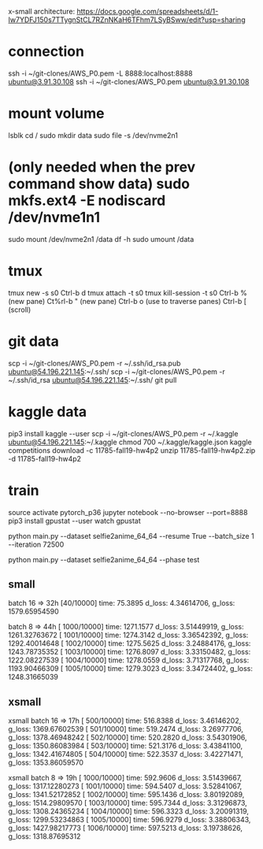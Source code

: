 x-small architecture: https://docs.google.com/spreadsheets/d/1-Iw7YDFJ150s7TTygnStCL7RZnNKaH6TFhm7LSyBSww/edit?usp=sharing

# connection
ssh -i ~/git-clones/AWS_P0.pem -L 8888:localhost:8888 ubuntu@3.91.30.108
ssh -i ~/git-clones/AWS_P0.pem ubuntu@3.91.30.108
# mount volume
lsblk 
cd /
sudo mkdir data
sudo file -s /dev/nvme2n1
# (only needed when the prev command show data) sudo mkfs.ext4 -E nodiscard /dev/nvme1n1
sudo mount /dev/nvme2n1 /data
df -h
sudo umount /data

# tmux
tmux new -s s0
Ctrl-b d
tmux attach -t s0
tmux kill-session -t s0
Ctrl-b % (new pane)
Ct%rl-b " (new pane)
Ctrl-b o (use to traverse panes)
Ctrl-b [ (scroll)

# git data
scp -i ~/git-clones/AWS_P0.pem -r ~/.ssh/id_rsa.pub ubuntu@54.196.221.145:~/.ssh/
scp -i ~/git-clones/AWS_P0.pem -r ~/.ssh/id_rsa  ubuntu@54.196.221.145:~/.ssh/
git pull

# kaggle data
pip3 install kaggle --user
scp -i ~/git-clones/AWS_P0.pem -r ~/.kaggle ubuntu@54.196.221.145:~/.kaggle
chmod 700 ~/.kaggle/kaggle.json 
kaggle competitions download -c 11785-fall19-hw4p2
unzip 11785-fall19-hw4p2.zip -d 11785-fall19-hw4p2

# train
source activate pytorch_p36
jupyter notebook --no-browser --port=8888
pip3 install gpustat --user
watch gpustat

python main.py --dataset selfie2anime_64_64 --resume True --batch_size 1 --iteration 72500

python main.py --dataset selfie2anime_64_64 --phase test



small
------------------------------------------------------------------
batch 16 => 32h
[40/10000] time: 75.3895 d_loss: 4.34614706, g_loss: 1579.65954590

batch 8 => 44h
[ 1000/10000] time: 1271.1577 d_loss: 3.51449919, g_loss: 1261.32763672
[ 1001/10000] time: 1274.3142 d_loss: 3.36542392, g_loss: 1292.40014648
[ 1002/10000] time: 1275.5625 d_loss: 3.24884176, g_loss: 1243.78735352
[ 1003/10000] time: 1276.8097 d_loss: 3.33150482, g_loss: 1222.08227539
[ 1004/10000] time: 1278.0559 d_loss: 3.71317768, g_loss: 1193.90466309
[ 1005/10000] time: 1279.3023 d_loss: 3.34724402, g_loss: 1248.31665039



xsmall
------------------------------------------------------------------
xsmall batch 16 => 17h
[  500/10000] time: 516.8388 d_loss: 3.46146202, g_loss: 1369.67602539
[  501/10000] time: 519.2474 d_loss: 3.26977706, g_loss: 1378.46948242
[  502/10000] time: 520.2820 d_loss: 3.54301906, g_loss: 1350.86083984
[  503/10000] time: 521.3176 d_loss: 3.43841100, g_loss: 1342.41674805
[  504/10000] time: 522.3537 d_loss: 3.42271471, g_loss: 1353.86059570

xsmall batch 8 => 19h
[ 1000/10000] time: 592.9606 d_loss: 3.51439667, g_loss: 1317.12280273
[ 1001/10000] time: 594.5407 d_loss: 3.52841067, g_loss: 1341.52172852
[ 1002/10000] time: 595.1436 d_loss: 3.80192089, g_loss: 1514.29809570
[ 1003/10000] time: 595.7344 d_loss: 3.31296873, g_loss: 1308.24365234
[ 1004/10000] time: 596.3323 d_loss: 3.20091319, g_loss: 1299.53234863
[ 1005/10000] time: 596.9279 d_loss: 3.38806343, g_loss: 1427.98217773
[ 1006/10000] time: 597.5213 d_loss: 3.19738626, g_loss: 1318.87695312

